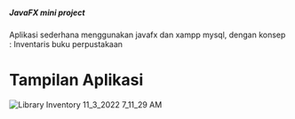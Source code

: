 ##### JavaFX mini project ##### 

Aplikasi sederhana menggunakan javafx dan xampp mysql, dengan konsep :
Inventaris buku perpustakaan

# Tampilan Aplikasi
![Library Inventory 11_3_2022 7_11_29 AM](https://user-images.githubusercontent.com/106570247/199628293-770a3611-2f74-48be-a327-b5decc7e1747.png)
